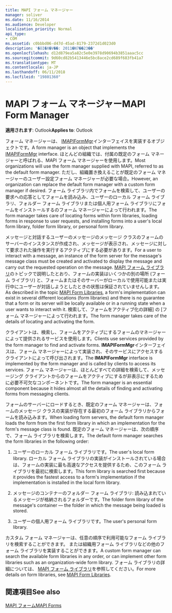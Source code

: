 ```yaml
---
title: MAPI フォーム マネージャー
manager: soliver
ms.date: 11/16/2014
ms.audience: Developer
localization_priority: Normal
api_type:
- COM
ms.assetid: c0bbbd06-d47d-45ad-8179-2372d1d023d0
description: '�ŏI�X�V��: 2011�N7��23��'
ms.openlocfilehash: d12d879ea5a82c5e0e3978d90694b3851aaac5cc
ms.sourcegitcommit: 9d60cd82b5413446e5bc8ace2cd689f683fb41a7
ms.translationtype: MT
ms.contentlocale: ja-JP
ms.lasthandoff: 06/11/2018
ms.locfileid: "19801360"
---
```

# <a name="mapi-form-manager"></a><span data-ttu-id="1a6a3-103">MAPI フォーム マネージャー</span><span class="sxs-lookup"><span data-stu-id="1a6a3-103">MAPI Form Manager</span></span>

  
  
<span data-ttu-id="1a6a3-104">**適用されます**: Outlook</span><span class="sxs-lookup"><span data-stu-id="1a6a3-104">**Applies to**: Outlook</span></span> 
  
<span data-ttu-id="1a6a3-105">フォーム マネージャーは、 [IMAPIFormMgr](imapiformmgriunknown.md)インターフェイスを実装するオブジェクトです。</span><span class="sxs-lookup"><span data-stu-id="1a6a3-105">A form manager is an object that implements the [IMAPIFormMgr](imapiformmgriunknown.md) interface.</span></span> <span data-ttu-id="1a6a3-106">ほとんどの組織では、付属の既定のフォーム マネージャーと呼ばれる、MAPI フォーム マネージャーを使用します。</span><span class="sxs-lookup"><span data-stu-id="1a6a3-106">Most organizations will use the form manager supplied with MAPI, referred to as the default form manager.</span></span> <span data-ttu-id="1a6a3-107">ただし、組織置き換えることが既定のフォーム マネージャーのユーザー設定フォーム マネージャーが必要な場合。</span><span class="sxs-lookup"><span data-stu-id="1a6a3-107">However, an organization can replace the default form manager with a custom form manager if desired.</span></span> <span data-ttu-id="1a6a3-108">フォーム ライブラリ内でフォームを検索して、ユーザーの要求への応答としてフォームを読み込み、ユーザーのローカル フォーム ライブラリ、フォルダー フォーム ライブラリまたは個人用フォーム ライブラリにフォームをインストールするのフォーム マネージャーによって行われます。</span><span class="sxs-lookup"><span data-stu-id="1a6a3-108">The form manager takes care of locating forms within form libraries, loading forms in response to user requests, and installing forms into a user's local form library, folder form library, or personal form library.</span></span> 
  
<span data-ttu-id="1a6a3-109">メッセージと対話するユーザーのメッセージのメッセージ クラスのフォームのサーバーのインスタンスが作成され、メッセージが表示され、メッセージに対して要求された操作を実行するアクティブにする必要があります。</span><span class="sxs-lookup"><span data-stu-id="1a6a3-109">For a user to interact with a message, an instance of the form server for the message's message class must be created and activated to display the message and carry out the requested operation on the message.</span></span> <span data-ttu-id="1a6a3-110">[MAPI フォーム ライブラリ](mapi-form-libraries.md)のトピックで説明したとおり、フォームの実装はいくつかの別の場所 (フォーム ライブラリ) と、フォームまたはそのサーバーがローカルで使用可能または実行中にユーザーが対話しようとしたときの状態は保証されていませんします。</span><span class="sxs-lookup"><span data-stu-id="1a6a3-110">As described in the topic [MAPI Form Libraries](mapi-form-libraries.md), a form's implementation can exist in several different locations (form libraries) and there is no guarantee that a form or its server will be locally available or in a running state when a user wants to interact with it.</span></span> <span data-ttu-id="1a6a3-111">検索して、フォームをアクティブ化の詳細] の [フォーム マネージャーによって行われます。</span><span class="sxs-lookup"><span data-stu-id="1a6a3-111">The form manager takes care of the details of locating and activating the form.</span></span>
  
<span data-ttu-id="1a6a3-112">クライアントは、検索し、フォームをアクティブにするフォームのマネージャーによって提供されるサービスを使用します。</span><span class="sxs-lookup"><span data-stu-id="1a6a3-112">Clients use services provided by the form manager to find and activate forms.</span></span> <span data-ttu-id="1a6a3-113">**IMAPIFormMgr**インターフェイスは、フォーム マネージャーによって実装され、そのサービスにアクセスするクライアントによって呼び出されます。</span><span class="sxs-lookup"><span data-stu-id="1a6a3-113">The **IMAPIFormMgr** interface is implemented by the form manager and is called by clients to access its services.</span></span> <span data-ttu-id="1a6a3-114">フォーム マネージャーは、ほとんどすべての詳細を検索して、メッセージング クライアントからのフォームをアクティブにするが非表示にするために必要不可欠なコンポーネントです。</span><span class="sxs-lookup"><span data-stu-id="1a6a3-114">The form manager is an essential component because it hides almost all the details of finding and activating forms from messaging clients.</span></span> 
  
<span data-ttu-id="1a6a3-115">フォームのサーバーにロードするとき、既定のフォーム マネージャーは、フォームのメッセージ クラスの実装が存在する最初のフォーム ライブラリからフォームを読み込みます。</span><span class="sxs-lookup"><span data-stu-id="1a6a3-115">When loading form servers, the default form manager loads the form from the first form library in which an implementation for the form's message class is found.</span></span> <span data-ttu-id="1a6a3-116">既定のフォーム マネージャーは、次の順序で、フォーム ライブラリを検索します。</span><span class="sxs-lookup"><span data-stu-id="1a6a3-116">The default form manager searches the form libraries in the following order:</span></span>
  
1. <span data-ttu-id="1a6a3-117">ユーザーのローカル フォーム ライブラリです。</span><span class="sxs-lookup"><span data-stu-id="1a6a3-117">The user's local form library.</span></span> <span data-ttu-id="1a6a3-118">ローカル フォーム ライブラリの実装がインストールされている場合は、フォームの実装に最も高速なアクセスを提供するため、このフォーム ライブラリを最初に検索します。</span><span class="sxs-lookup"><span data-stu-id="1a6a3-118">This form library is searched first because it provides the fastest access to a form's implementation if the implementation is installed in the local form library.</span></span>
    
2. <span data-ttu-id="1a6a3-119">メッセージのコンテナーのフォルダー フォーム ライブラリ: 読み込まれているメッセージが格納されるフォルダーです。</span><span class="sxs-lookup"><span data-stu-id="1a6a3-119">The folder form library of the message's container — the folder in which the message being loaded is stored.</span></span>
    
3. <span data-ttu-id="1a6a3-120">ユーザーの個人用フォーム ライブラリです。</span><span class="sxs-lookup"><span data-stu-id="1a6a3-120">The user's personal form library.</span></span>
    
<span data-ttu-id="1a6a3-121">カスタム フォーム マネージャーは、任意の順序で利用可能なフォーム ライブラリを検索することができます。 または組織用フォーム ライブラリなどの他のフォーム ライブラリを実装することができます。</span><span class="sxs-lookup"><span data-stu-id="1a6a3-121">A custom form manager can search the available form libraries in any order, or can implement other form libraries such as an organization-wide form library.</span></span> <span data-ttu-id="1a6a3-122">フォーム ライブラリの詳細については、 [MAPI フォーム ライブラリ](mapi-form-libraries.md)を参照してください。</span><span class="sxs-lookup"><span data-stu-id="1a6a3-122">For more details on form libraries, see [MAPI Form Libraries](mapi-form-libraries.md).</span></span> 
  
## <a name="see-also"></a><span data-ttu-id="1a6a3-123">関連項目</span><span class="sxs-lookup"><span data-stu-id="1a6a3-123">See also</span></span>



[<span data-ttu-id="1a6a3-124">MAPI フォーム</span><span class="sxs-lookup"><span data-stu-id="1a6a3-124">MAPI Forms</span></span>](mapi-forms.md)

